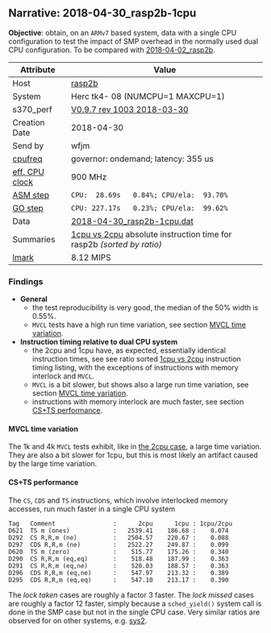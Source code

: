 ## Narrative: 2018-04-30_rasp2b-1cpu

**Objective**: obtain, on an `ARMv7` based system,
data with a single CPU configuration to test the impact
of SMP overhead in the normally used dual CPU configuration.
To be compared with [2018-04-02_rasp2b](2018-04-02_rasp2b.md).

| Attribute | Value |
| --------- | ----- |
| Host   | [rasp2b](hostinfo_rasp2b.md) |
| System | Herc tk4- 08 (NUMCPU=1 MAXCPU=1) |
| s370_perf | [V0.9.7  rev  1003  2018-03-30](https://github.com/wfjm/s370-perf/blob/2685ff0/codes/s370_perf.asm) |
| Creation Date | 2018-04-30 |
| Send by | wfjm |
| [cpufreq](README_narr.md#user-content-cpufreq) | governor: ondemand; latency: 355 us |
| [eff. CPU clock](README_narr.md#user-content-effclk) | 900 MHz |
| [ASM step](README_narr.md#user-content-asm) | `CPU:  28.69s   0.84%; CPU/ela:  93.70%` |
| [GO step](README_narr.md#user-content-go)   | `CPU: 227.17s   0.23%; CPU/ela:  99.62%` |
| Data | [2018-04-30_rasp2b-1cpu.dat](../data/2018-04-30_rasp2b-1cpu.dat) |
| Summaries | [1cpu vs 2cpu](sum_2018-04-30_rasp2b_2cpu_and_1cpu.dat) absolute instruction time for rasp2b _(sorted by ratio)_ |
| [lmark](README_narr.md#user-content-lmark) | 8.12 MIPS |

### Findings <a name="find"></a>

- **General**
  - the test reproducibility is very good, the median of the 50% width is 0.55%.
  - `MVCL` tests have a high run time variation, see section
    [MVCL time variation](#user-content-find-mvcl-tvar).
- **Instruction timing relative to dual CPU system**
  - the 2cpu and 1cpu have, as expected, essentially identical instruction
    times, see see ratio sorted
    [1cpu vs 2cpu](sum_2018-04-30_rasp2b_2cpu_and_1cpu.dat) instruction
    timing listing, with the exceptions of instructions with memory interlock
    and `MVCL`.
  - `MVCL` is a bit slower, but shows also a large run time variation,
    see section [MVCL time variation](#user-content-find-mvcl-tvar).
  - instructions with memory interlock are much faster,
    see section [CS+TS performance](#user-content-find-cs-ts).

#### MVCL time variation <a name="find-mvcl-tvar"></a>
The 1k and 4k `MVCL` tests exhibit, like in
[the 2cpu case](2018-04-02_rasp2b.md#user-content-find-mvcl-tvar),
a large time variation. They are also a bit slower for 1cpu, but this is
most likely an artifact caused by the large time variation.

#### CS+TS performance <a name="find-cs-ts"></a>
The `CS`, `CDS` and `TS` instructions, which involve interlocked memory
accesses, run much faster in a single CPU system
```
Tag   Comment                :      2cpu      1cpu : 1cpu/2cpu
D621  TS m (ones)            :   2539.41    186.68 :    0.074
D292  CS R,R,m (ne)          :   2504.57    220.67 :    0.088
D297  CDS R,R,m (ne)         :   2522.27    249.87 :    0.099
D620  TS m (zero)            :    515.77    175.26 :    0.340
D290  CS R,R,m (eq,eq)       :    518.48    187.99 :    0.363
D291  CS R,R,m (eq,ne)       :    520.03    188.57 :    0.363
D296  CDS R,R,m (eq,ne)      :    547.97    213.32 :    0.389
D295  CDS R,R,m (eq,eq)      :    547.10    213.17 :    0.390
```

The _lock taken_ cases are roughly a factor 3 faster.
The _lock missed_ cases are roughly a factor 12 faster, simply because
a `sched_yield()` system call is done in the SMP case but not in the
single CPU case. Very similar ratios are observed for on other systems,
e.g. [sys2](2018-03-31_sys2-1cpu.md#user-content-find-cs-ts).
